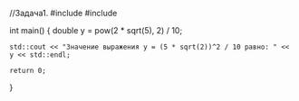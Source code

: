 //Задача1.
#include <iostream>
#include <cmath>

int main() {
    double y = pow(2 * sqrt(5), 2) / 10;

    std::cout << "Значение выражения y = (5 * sqrt(2))^2 / 10 равно: " << y << std::endl;

    return 0;
}
